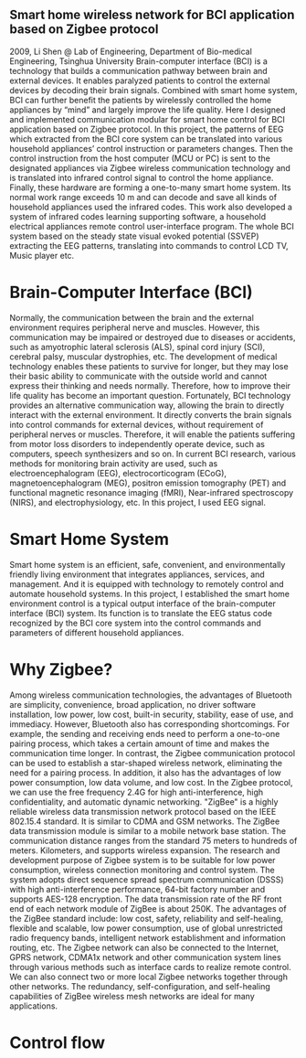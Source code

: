 ## Smart home wireless network for BCI application based on Zigbee protocol 
2009, Li Shen 
@ Lab of Engineering, Department of Bio-medical Engineering, Tsinghua University
Brain-computer interface (BCI) is a technology that builds a communication pathway between brain and external devices. It enables paralyzed patients to control the external devices by decoding their brain signals. Combined with smart home system, BCI can further benefit the patients by wirelessly controlled the home appliances by “mind” and largely improve the life quality. Here I designed and implemented communication modular for smart home control for BCI application based on Zigbee protocol.
In this project, the patterns of EEG which extracted from the BCI core system can be translated into various household appliances’ control instruction or parameters changes. Then the control instruction from the host computer (MCU or PC) is sent to the designated appliances via Zigbee wireless communication technology and is translated into infrared control signal to control the home appliance. Finally, these hardware are forming a one-to-many smart home system. Its normal work range exceeds 10 m and can decode and save all kinds of household appliances used the infrared codes.
This work also developed a system of infrared codes learning supporting software, a household electrical appliances remote control user-interface program. The whole BCI system based on the steady state visual evoked potential (SSVEP) extracting the EEG patterns, translating into commands to control LCD TV, Music player etc. 
# Brain-Computer Interface (BCI)
Normally, the communication between the brain and the external environment requires peripheral nerve and muscles. However, this communication may be impaired or destroyed due to diseases or accidents, such as amyotrophic lateral sclerosis (ALS), spinal cord injury (SCI), cerebral palsy, muscular dystrophies, etc. The development of medical technology enables these patients to survive for longer, but they may lose their basic ability to communicate with the outside world and cannot express their thinking and needs normally. Therefore, how to improve their life quality has become an important question.
Fortunately, BCI technology provides an alternative communication way, allowing the brain to directly interact with the external environment. It directly converts the brain signals into control commands for external devices, without requirement of peripheral nerves or muscles. Therefore, it will enable the patients suffering from motor loss disorders to independently operate device, such as computers, speech synthesizers and so on. 
In current BCI research, various methods for monitoring brain activity are used, such as electroencephalogram (EEG), electrocorticogram (ECoG), magnetoencephalogram (MEG), positron emission tomography (PET) and functional magnetic resonance imaging (fMRI), Near-infrared spectroscopy (NIRS), and electrophysiology, etc. In this project, I used EEG signal.
# Smart Home System
Smart home system is an efficient, safe, convenient, and environmentally friendly living environment that integrates appliances, services, and management. And it is equipped with technology to remotely control and automate household systems. 
In this project, I established the smart home environment control is a typical output interface of the brain-computer interface (BCI) system. Its function is to translate the EEG status code recognized by the BCI core system into the control commands and parameters of different household appliances.
# Why Zigbee?
Among wireless communication technologies, the advantages of Bluetooth are simplicity, convenience, broad application, no driver software installation, low power, low cost, built-in security, stability, ease of use, and immediacy. However, Bluetooth also has corresponding shortcomings. For example, the sending and receiving ends need to perform a one-to-one pairing process, which takes a certain amount of time and makes the communication time longer. In contrast, the Zigbee communication protocol can be used to establish a star-shaped wireless network, eliminating the need for a pairing process. In addition, it also has the advantages of low power consumption, low data volume, and low cost. In the Zigbee protocol, we can use the free frequency 2.4G for high anti-interference, high confidentiality, and automatic dynamic networking.
"ZigBee" is a highly reliable wireless data transmission network protocol based on the IEEE 802.15.4 standard. It is similar to CDMA and GSM networks. The ZigBee data transmission module is similar to a mobile network base station. The communication distance ranges from the standard 75 meters to hundreds of meters. Kilometers, and supports wireless expansion.
The research and development purpose of Zigbee system is to be suitable for low power consumption, wireless connection monitoring and control system. The system adopts direct sequence spread spectrum communication (DSSS) with high anti-interference performance, 64-bit factory number and supports AES-128 encryption. The data transmission rate of the RF front end of each network module of ZigBee is about 250K. The advantages of the ZigBee standard include: low cost, safety, reliability and self-healing, flexible and scalable, low power consumption, use of global unrestricted radio frequency bands, intelligent network establishment and information routing, etc.
The Zigbee network can also be connected to the Internet, GPRS network, CDMA1x network and other communication system lines through various methods such as interface cards to realize remote control. We can also connect two or more local Zigbee networks together through other networks. The redundancy, self-configuration, and self-healing capabilities of ZigBee wireless mesh networks are ideal for many applications.
# Control flow
 



